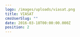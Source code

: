 ```yaml
---
logo: /images/uploads/viasat.png
title: VIASAT
cmsUserSlug: ""
date: 2016-03-18T00:00:00.000Z
position: 2
---
```



